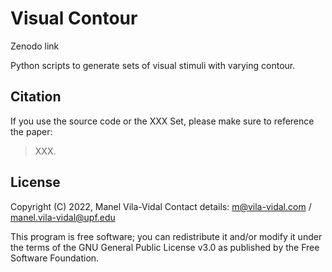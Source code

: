 # Visual Contour

Zenodo link

Python scripts to generate sets of visual stimuli with varying contour.


## Citation

If you use the source code or the XXX Set, please make sure to reference the paper:

> XXX.


## License

Copyright (C) 2022, Manel Vila-Vidal
Contact details: m@vila-vidal.com / manel.vila-vidal@upf.edu

This program is free software; you can redistribute it and/or modify it
under the terms of the GNU General Public License v3.0 as published by
the Free Software Foundation.

